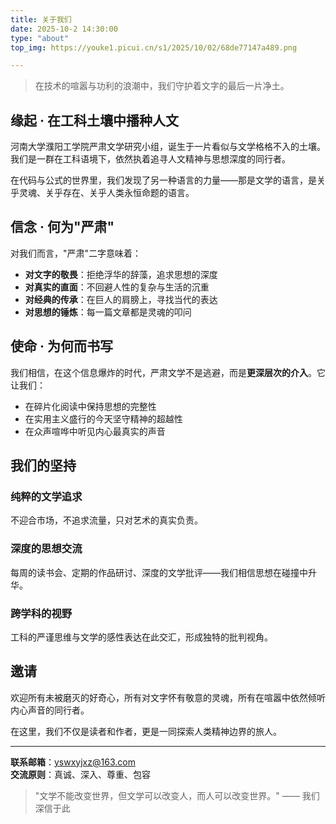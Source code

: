 ```yaml
---
title: 关于我们
date: 2025-10-2 14:30:00
type: "about"
top_img: https://youke1.picui.cn/s1/2025/10/02/68de77147a489.png

---
```


> 在技术的喧嚣与功利的浪潮中，我们守护着文字的最后一片净土。

## 缘起 · 在工科土壤中播种人文

河南大学濮阳工学院严肃文学研究小组，诞生于一片看似与文学格格不入的土壤。我们是一群在工科语境下，依然执着追寻人文精神与思想深度的同行者。

在代码与公式的世界里，我们发现了另一种语言的力量——那是文学的语言，是关乎灵魂、关乎存在、关乎人类永恒命题的语言。

## 信念 · 何为"严肃"

对我们而言，"严肃"二字意味着：

- **对文字的敬畏**：拒绝浮华的辞藻，追求思想的深度
- **对真实的直面**：不回避人性的复杂与生活的沉重  
- **对经典的传承**：在巨人的肩膀上，寻找当代的表达
- **对思想的锤炼**：每一篇文章都是灵魂的叩问

## 使命 · 为何而书写

我们相信，在这个信息爆炸的时代，严肃文学不是逃避，而是**更深层次的介入**。它让我们：

- 在碎片化阅读中保持思想的完整性
- 在实用主义盛行的今天坚守精神的超越性
- 在众声喧哗中听见内心最真实的声音

## 我们的坚持

### 纯粹的文学追求
不迎合市场，不追求流量，只对艺术的真实负责。

### 深度的思想交流
每周的读书会、定期的作品研讨、深度的文学批评——我们相信思想在碰撞中升华。

### 跨学科的视野
工科的严谨思维与文学的感性表达在此交汇，形成独特的批判视角。

## 邀请

欢迎所有未被磨灭的好奇心，所有对文字怀有敬意的灵魂，所有在喧嚣中依然倾听内心声音的同行者。

在这里，我们不仅是读者和作者，更是一同探索人类精神边界的旅人。

---

**联系邮箱**：yswxyjxz@163.com  
**交流原则**：真诚、深入、尊重、包容

> "文学不能改变世界，但文学可以改变人，而人可以改变世界。" —— 我们深信于此

